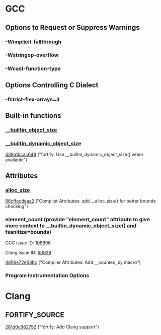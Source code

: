 # GCC
  ## Options to Request or Suppress Warnings
  ### -Wimplicit-fallthrough
  ### -Wstringop-overflow
  ### -Wcast-function-type

  ## Options Controlling C Dialect
  ### -fstrict-flex-arrays=3  
  
  ## Built-in functions
  ### [__builtin_object_size](https://gcc.gnu.org/onlinedocs/gcc/Object-Size-Checking.html)
  

  ### [__builtin_dynamic_object_size](https://gcc.gnu.org/onlinedocs/gcc/Object-Size-Checking.html)

  [439a1bcac648](https://git.kernel.org/linus/439a1bcac648) ("fortify: Use __builtin_dynamic_object_size() when available")
      

  ## Attributes

  ### [__alloc_size__](https://gcc.gnu.org/onlinedocs/gcc/Common-Function-Attributes.html#index-alloc_005fsize-function-attribute)
  [86cffecdeaa2](https://git.kernel.org/linus/86cffecdeaa2) ("Compiler Attributes: add __alloc_size() for better bounds checking")

  ### __element_count__ (provide "element_count" attribute to give more context to __builtin_dynamic_object_size() and -fsanitize=bounds)
  
  GCC issue ID: [108896](https://gcc.gnu.org/bugzilla/show_bug.cgi?id=108896)
  
  Clang issue ID: [60928](https://github.com/llvm/llvm-project/issues/60928) 

  [dd06e72e68bc](https://git.kernel.org/linus/dd06e72e68bc) ("Compiler Attributes: Add __counted_by macro")

  ### Program Instrumentation Options

# Clang

## FORTIFY_SOURCE
[281d0c962752](https://git.kernel.org/linus/281d0c962752) ("fortify: Add Clang support")



